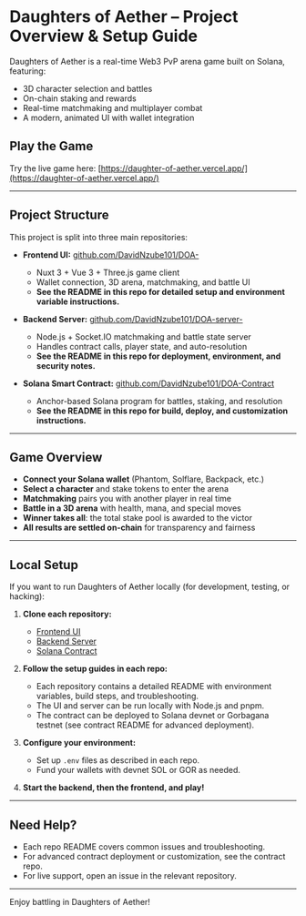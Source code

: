 # Daughters of Aether – Project Overview & Setup Guide

Daughters of Aether is a real-time Web3 PvP arena game built on Solana, featuring:
- 3D character selection and battles
- On-chain staking and rewards
- Real-time matchmaking and multiplayer combat
- A modern, animated UI with wallet integration

## Play the Game

Try the live game here: [https://daughter-of-aether.vercel.app/](https://daughter-of-aether.vercel.app/)

---

## Project Structure

This project is split into three main repositories:

- **Frontend UI:** [github.com/DavidNzube101/DOA-](https://github.com/DavidNzube101/DOA-)
  - Nuxt 3 + Vue 3 + Three.js game client
  - Wallet connection, 3D arena, matchmaking, and battle UI
  - **See the README in this repo for detailed setup and environment variable instructions.**

- **Backend Server:** [github.com/DavidNzube101/DOA-server-](https://github.com/DavidNzube101/DOA-server-)
  - Node.js + Socket.IO matchmaking and battle state server
  - Handles contract calls, player state, and auto-resolution
  - **See the README in this repo for deployment, environment, and security notes.**

- **Solana Smart Contract:** [github.com/DavidNzube101/DOA-Contract](https://github.com/DavidNzube101/DOA-Contract)
  - Anchor-based Solana program for battles, staking, and resolution
  - **See the README in this repo for build, deploy, and customization instructions.**

---

## Game Overview

- **Connect your Solana wallet** (Phantom, Solflare, Backpack, etc.)
- **Select a character** and stake tokens to enter the arena
- **Matchmaking** pairs you with another player in real time
- **Battle in a 3D arena** with health, mana, and special moves
- **Winner takes all**: the total stake pool is awarded to the victor
- **All results are settled on-chain** for transparency and fairness

---

## Local Setup

If you want to run Daughters of Aether locally (for development, testing, or hacking):

1. **Clone each repository:**
   - [Frontend UI](https://github.com/DavidNzube101/DOA-)
   - [Backend Server](https://github.com/DavidNzube101/DOA-server-)
   - [Solana Contract](https://github.com/DavidNzube101/DOA-Contract)

2. **Follow the setup guides in each repo:**
   - Each repository contains a detailed README with environment variables, build steps, and troubleshooting.
   - The UI and server can be run locally with Node.js and pnpm.
   - The contract can be deployed to Solana devnet or Gorbagana testnet (see contract README for advanced deployment).

3. **Configure your environment:**
   - Set up `.env` files as described in each repo.
   - Fund your wallets with devnet SOL or GOR as needed.

4. **Start the backend, then the frontend, and play!**

---

## Need Help?
- Each repo README covers common issues and troubleshooting.
- For advanced contract deployment or customization, see the contract repo.
- For live support, open an issue in the relevant repository.

---

Enjoy battling in Daughters of Aether!
